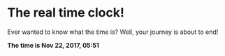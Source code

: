 # The real time clock!

Ever wanted to know what the time is? Well, your journey is about to end!

**The time is Nov 22, 2017, 05:51**